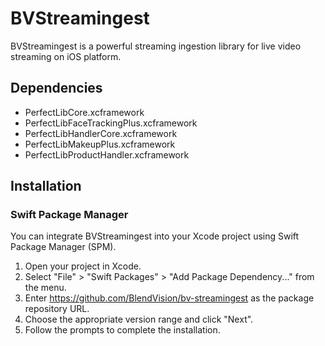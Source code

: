 # BVStreamingest
BVStreamingest is a powerful streaming ingestion library for live video streaming on iOS platform.

## Dependencies
- PerfectLibCore.xcframework
- PerfectLibFaceTrackingPlus.xcframework
- PerfectLibHandlerCore.xcframework
- PerfectLibMakeupPlus.xcframework
- PerfectLibProductHandler.xcframework

## Installation
### Swift Package Manager
You can integrate BVStreamingest into your Xcode project using Swift Package Manager (SPM).

1. Open your project in Xcode.
2. Select "File" > "Swift Packages" > "Add Package Dependency..." from the menu.
3. Enter https://github.com/BlendVision/bv-streamingest as the package repository URL.
4. Choose the appropriate version range and click "Next".
5. Follow the prompts to complete the installation.
